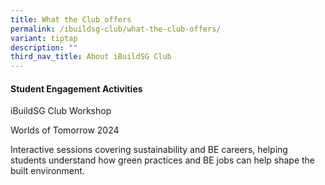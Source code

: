```yaml
---
title: What the Club offers
permalink: /ibuildsg-club/what-the-club-offers/
variant: tiptap
description: ""
third_nav_title: About iBuildSG Club
---
```

<h4><strong>Student Engagement Activities</strong></h4>
<p>iBuildSG Club Workshop</p>
<p>Worlds of Tomorrow 2024</p>
<p>Interactive sessions covering sustainability and BE careers, helping students
understand how green practices and BE jobs can help shape the built environment.</p>
